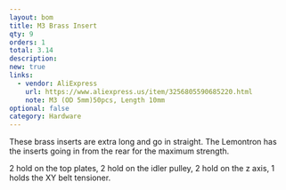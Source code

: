 ```yaml
---
layout: bom
title: M3 Brass Insert
qty: 9
orders: 1
total: 3.14
description: 
new: true
links:
  - vendor: AliExpress
    url: https://www.aliexpress.us/item/3256805590685220.html
    note: M3 (OD 5mm)50pcs, Length 10mm
optional: false
category: Hardware
---
```


These brass inserts are extra long and go in straight. The Lemontron has the inserts going in from the rear for the
maximum strength.

2 hold on the top plates, 2 hold on the idler pulley, 2 hold on the z axis, 1 holds the XY belt tensioner.